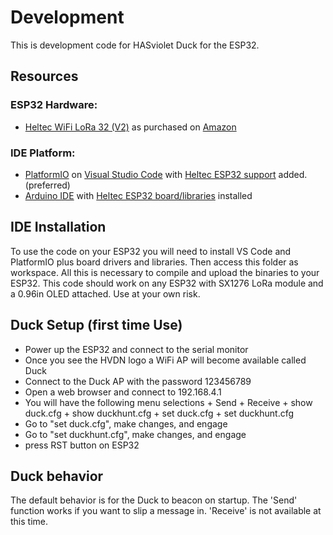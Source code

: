# Development

This is development code for HASviolet Duck for the ESP32.

## Resources

### ESP32 Hardware:
* [Heltec WiFi LoRa 32 (V2)](https://heltec-automation-docs.readthedocs.io/en/latest/esp32/wifi_lora_32/hardware_update_log.html#v2)
as purchased on [Amazon](https://www.amazon.com/gp/product/B07WHRS2XG)


### IDE Platform:
* [PlatformIO](https://platformio.org/) on [Visual Studio Code](https://code.visualstudio.com/) with [Heltec ESP32 support](https://docs.platformio.org/en/latest/boards/espressif32/heltec_wifi_lora_32_V2.html) added. (preferred)
* [Arduino IDE](https://www.arduino.cc/en/Main/Software) with [Heltec ESP32 board/libraries](https://heltec.org/wifi_kit_install/) installed

## IDE Installation
To use the code on your ESP32 you will need to install VS Code and PlatformIO plus board drivers and libraries. Then
access this folder as workspace. All this is necessary to compile and upload the binaries to your ESP32. This code should
work on any ESP32 with SX1276 LoRa module and a 0.96in OLED attached. Use at your own risk.

## Duck Setup (first time Use)
* Power up the ESP32 and connect to the serial monitor
* Once you see the HVDN logo a WiFi AP will become available called Duck
* Connect to the Duck AP with the password 123456789
* Open a web browser and connect to 192.168.4.1
* You will have the following menu selections
        + Send
        + Receive
        + show duck.cfg
        + show duckhunt.cfg
        + set duck.cfg
        + set duckhunt.cfg
* Go to "set duck.cfg", make changes, and engage
* Go to "set duckhunt.cfg", make changes, and engage
* press RST button on ESP32

## Duck behavior
The default behavior is for the Duck to beacon on startup. The 'Send' function works if you want to 
slip a message in. 'Receive' is not available at this time.



